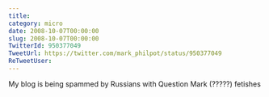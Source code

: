 ```yaml
---
title: 
category: micro
date: 2008-10-07T00:00:00
slug: 2008-10-07T00:00:00
TwitterId: 950377049
TweetUrl: https://twitter.com/mark_philpot/status/950377049
ReTweetUser: 
---
```


My blog is being spammed by Russians with Question Mark (?????) fetishes